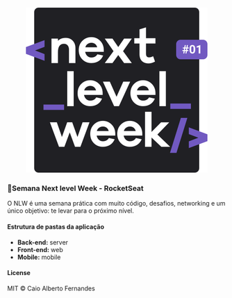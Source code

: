 <p align="center">
  <img src="assets/nlw.svg" alt="Next level week @Rocketseat" />
</p>

### 🚀Semana Next level Week - RocketSeat

O NLW é uma semana prática com muito código, desafios, networking e um único objetivo: te levar para o próximo nível.

#### Estrutura de pastas da aplicação

- **Back-end:** server
- **Front-end:** web
- **Mobile:** mobile


#### License
MIT © Caio Alberto Fernandes